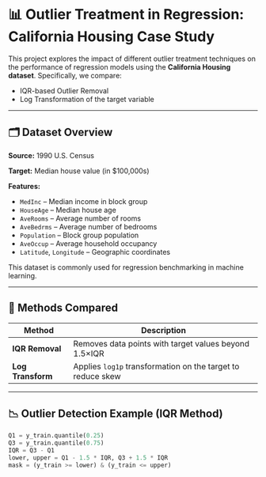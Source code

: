 # 📊 Outlier Treatment in Regression: California Housing Case Study

This project explores the impact of different outlier treatment techniques on the performance of regression models using the **California Housing dataset**. Specifically, we compare:

- IQR-based Outlier Removal
- Log Transformation of the target variable

---

## 🗂️ Dataset Overview

**Source:** 1990 U.S. Census

**Target:** Median house value (in \$100,000s)

**Features:**
- `MedInc` – Median income in block group
- `HouseAge` – Median house age
- `AveRooms` – Average number of rooms
- `AveBedrms` – Average number of bedrooms
- `Population` – Block group population
- `AveOccup` – Average household occupancy
- `Latitude`, `Longitude` – Geographic coordinates

This dataset is commonly used for regression benchmarking in machine learning.

---

## 🧪 Methods Compared

| Method            | Description |
|------------------|-------------|
| **IQR Removal**   | Removes data points with target values beyond 1.5×IQR |
| **Log Transform** | Applies `log1p` transformation on the target to reduce skew |

---

## 📉 Outlier Detection Example (IQR Method)

```python
Q1 = y_train.quantile(0.25)
Q3 = y_train.quantile(0.75)
IQR = Q3 - Q1
lower, upper = Q1 - 1.5 * IQR, Q3 + 1.5 * IQR
mask = (y_train >= lower) & (y_train <= upper)
